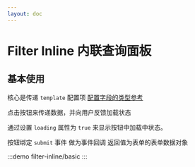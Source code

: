 ```yaml
---
layout: doc
---
```

# Filter Inline 内联查询面板

## 基本使用

核心是传递 `template` 配置项 [配置字段的类型参考](https://github.com/Yonghero/fuzzyjs/blob/monorepo/types/options.ts)


点击按钮来传递数据，并向用户反馈加载状态

通过设置 `loading` 属性为 `true` 来显示按钮中加载中状态。

按钮绑定 `submit` 事件 做为事件回调 返回值为表单的表单数据对象

:::demo
filter-inline/basic
:::
